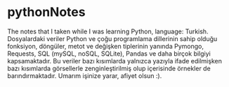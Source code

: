 # pythonNotes
The notes that I taken while I was learning Python, language: Turkish.
Dosyalardaki veriler Python ve çoğu programlama dillerinin sahip olduğu fonksiyon, döngüler, metot ve değişken tiplerinin yanında Pymongo, Requests, SQL (mySQL, noSQL, SQLite), 
Pandas ve daha birçok bilgiyi kapsamaktadır. Bu veriler bazı kısımlarda yalnızca yazıyla ifade edilmişken bazı kısımlarda görsellerle zenginleştirilmiş olup içerisinde örnekler de
barındırmaktadır. Umarım işinize yarar, afiyet olsun :).
